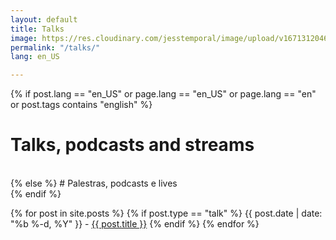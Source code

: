 ```yaml
---
layout: default
title: Talks
image: https://res.cloudinary.com/jesstemporal/image/upload/v1671312046/logo_mh5fv4.png
permalink: "/talks/"
lang: en_US

---
```

{% if post.lang == "en_US" or page.lang  == "en_US" or page.lang  == "en" or post.tags contains "english" %}
# Talks, podcasts and streams
<br>
{% else %}
# Palestras, podcasts e lives
<br>
{% endif %}
      
{% for post in site.posts %}
{% if post.type == "talk" %}
{{ post.date | date: "%b %-d, %Y" }} - <a href="{{ post.url | prepend: site.url}}">{{ post.title }}</a>
{% endif %}
{% endfor %}